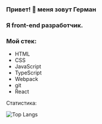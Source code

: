 ### Привет! 👋 меня зовут Герман
### Я front-end разработчик.
### Мой стек:
- HTML
- CSS
- JavaScript
- TypeScript
- Webpack
- git
- React
<!--
**GermanSklyarov/GermanSklyarov** is a ✨ _special_ ✨ repository because its `README.md` (this file) appears on your GitHub profile.

Here are some ideas to get you started:

- 🔭 I’m currently working on ...
- 🌱 I’m currently learning ...
- 👯 I’m looking to collaborate on ...
- 🤔 I’m looking for help with ...
- 💬 Ask me about ...
- 📫 How to reach me: ...
- 😄 Pronouns: ...
- ⚡ Fun fact: ...
-->
Статистика:

![Top Langs](https://github-readme-stats.vercel.app/api/top-langs/?username=GermanSklyarov
)
